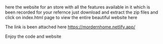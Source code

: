 here the website for an store with all the features available in it which is been recorded for your refernce just download and extract the zip files and click on index.html page to view the entire beautiful website here

The link is been attached here
https://mordernhome.netlify.app/

Enjoy the code and website
